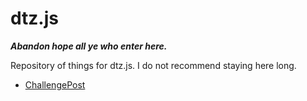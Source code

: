 # dtz.js

**_Abandon hope all ye who enter here._**

Repository of things for dtz.js. I do not recommend staying here long.

* [ChallengePost](http://challengepost.com/software/downtozork-js)
